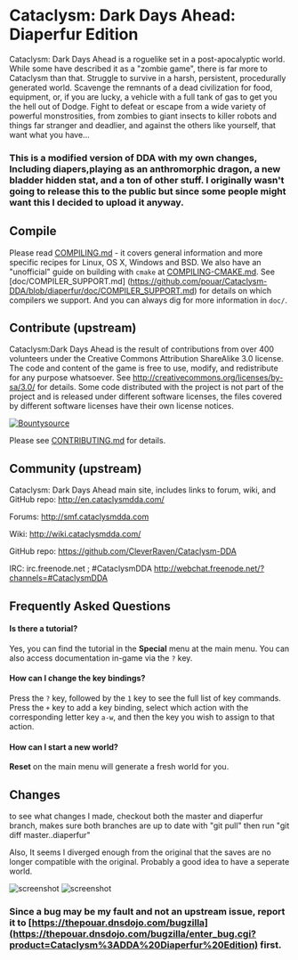 # Cataclysm: Dark Days Ahead: Diaperfur Edition
Cataclysm: Dark Days Ahead is a roguelike set in a post-apocalyptic world. While some have described it as a "zombie game", there is far more to Cataclysm than that. Struggle to survive in a harsh, persistent, procedurally generated world. Scavenge the remnants of a dead civilization for food, equipment, or, if you are lucky, a vehicle with a full tank of gas to get you the hell out of Dodge. Fight to defeat or escape from a wide variety of powerful monstrosities, from zombies to giant insects to killer robots and things far stranger and deadlier, and against the others like yourself, that want what you have...


### This is a modified version of DDA with my own changes, Including diapers,playing as an anthromorphic dragon, a new bladder hidden stat, and a ton of other stuff. I originally wasn't going to release this to the public but since some people might want this I decided to upload it anyway.

## Compile

Please read [COMPILING.md](https://github.com/pouar/Cataclysm-DDA/blob/diaperfur/COMPILING.md) - it covers general information and more specific recipes for Linux, OS X, Windows and BSD. We also have an "unofficial" guide on building with `cmake` at [COMPILING-CMAKE.md](https://github.com/pouar/Cataclysm-DDA/blob/diaperfur/COMPILING-CMAKE.md). See [doc/COMPILER_SUPPORT.md] (https://github.com/pouar/Cataclysm-DDA/blob/diaperfur/doc/COMPILER_SUPPORT.md) for details on which compilers we support. And you can always dig for more information in `doc/`.

## Contribute (upstream)

Cataclysm:Dark Days Ahead is the result of contributions from over 400 volunteers under the Creative Commons Attribution ShareAlike 3.0 license. The code and content of the game is free to use, modify, and redistribute for any purpose whatsoever. See http://creativecommons.org/licenses/by-sa/3.0/ for details.
Some code distributed with the project is not part of the project and is released under different software licenses, the files covered by different software licenses have their own license notices.

[![Bountysource](https://www.bountysource.com/badge/tracker?tracker_id=146201)](https://www.bountysource.com/trackers/146201-clever-raven-cataclysm-dda?utm_source=146201&utm_medium=shield&utm_campaign=TRACKER_BADGE)

Please see [CONTRIBUTING.md](https://github.com/CleverRaven/Cataclysm-DDA/blob/master/CONTRIBUTING.md) for details.

## Community (upstream)

Cataclysm: Dark Days Ahead main site, includes links to forum, wiki, and GitHub repo:
http://en.cataclysmdda.com/

Forums:
http://smf.cataclysmdda.com

Wiki:
http://wiki.cataclysmdda.com/

GitHub repo:
https://github.com/CleverRaven/Cataclysm-DDA

IRC:
irc.freenode.net ; #CataclysmDDA
http://webchat.freenode.net/?channels=#CataclysmDDA


## Frequently Asked Questions

#### Is there a tutorial?

Yes, you can find the tutorial in the **Special** menu at the main menu. You can also access documentation in-game via the `?` key.

#### How can I change the key bindings?

Press the `?` key, followed by the `1` key to see the full list of key commands. Press the `+` key to add a key binding, select which action with the corresponding letter key `a-w`, and then the key you wish to assign to that action.

#### How can I start a new world?

**Reset** on the main menu will generate a fresh world for you.


## Changes
to see what changes I made, checkout both the master and diaperfur branch, makes sure both branches are up to date with "git pull" then run "git diff master..diaperfur"

Also, It seems I diverged enough from the original that the saves are no longer compatible with the original. Probably a good idea to have a seperate world.

![screenshot](http://thepouar.dnsdojo.com/pouar/downloads/cataclysm-ss5.png "screenshot 1")
![screenshot](http://thepouar.dnsdojo.com/pouar/downloads/cataclysm-ss4.png "screenshot 2")

### Since a bug may be my fault and not an upstream issue, report it to [https://thepouar.dnsdojo.com/bugzilla](https://thepouar.dnsdojo.com/bugzilla/enter_bug.cgi?product=Cataclysm%3ADDA%20Diaperfur%20Edition) first.